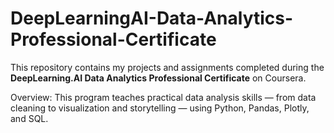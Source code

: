 # DeepLearningAI-Data-Analytics-Professional-Certificate
This repository contains my projects and assignments completed during the **DeepLearning.AI Data Analytics Professional Certificate** on Coursera.

Overview:
This program teaches practical data analysis skills — from data cleaning to visualization and storytelling — using Python, Pandas, Plotly, and SQL.
